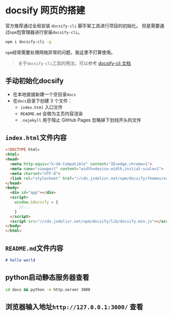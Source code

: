 # docsify 网页的搭建
官方推荐通过全局安装 `docsify-cli` 脚手架工具进行项目的初始化。
但是需要通过`npm`包管理器进行安装`docsify-cli`。
```bash
npm i docsify-cli -g
```
`npm`经常需要处理网络异常的问题，我这里不打算使用。

> 关于`docsify-cli`工具的用法，可以参考 [docsify-cli 文档](https://github.com/docsifyjs/docsify-cli)


## 手动初始化docsify 
* 在本地直接新建一个空目录`docs`
* 在`docs`目录下创建 3 个文件：
    * `index.html`  入口文件
    * `README.md`  会做为主页内容渲染
    * `.nojekyll`  用于阻止 GitHub Pages 忽略掉下划线开头的文件
    
## `index.html`文件内容
```html
<!DOCTYPE html>
<html>
<head>
  <meta http-equiv="X-UA-Compatible" content="IE=edge,chrome=1">
  <meta name="viewport" content="width=device-width,initial-scale=1">
  <meta charset="UTF-8">
  <link rel="stylesheet" href="//cdn.jsdelivr.net/npm/docsify/themes/vue.css">
</head>
<body>
  <div id="app"></div>
  <script>
    window.$docsify = {
      //...
    }
  </script>
  <script src="//cdn.jsdelivr.net/npm/docsify/lib/docsify.min.js"></script>
</body>
</html>
```
## `README.md`文件内容
```markdown
# hello world
```

## python启动静态服务器查看
```bash
cd docs && python -m http.server 3000
```

## 浏览器输入地址`http://127.0.0.1:3000/` 查看

